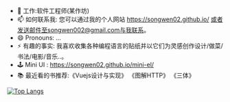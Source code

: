 
- 🔭 工作:软件工程师(某作坊) 
- 📫 如何联系我: 您可以通过我的个人网站 https://songwen02.github.io/ 或者发送邮件至songwen002@gmail.com与我联系。
- 😄 Pronouns: ...
- ⚡ 有趣的事实: 我喜欢收集各种编程语言的贴纸并以它们为灵感创作设计/做菜/书法/电影/音乐..。
- 🕹️ Mini UI : https://songwen02.github.io/mini-el/
- 📚 最近看的书推荐:《Vuejs设计与实现》 《图解HTTP》 《三体》

[![Top Langs](https://github-readme-stats.vercel.app/api/top-langs/?username=anuraghazra&layout=compact)](https://github.com/anuraghazra/github-readme-stats)
